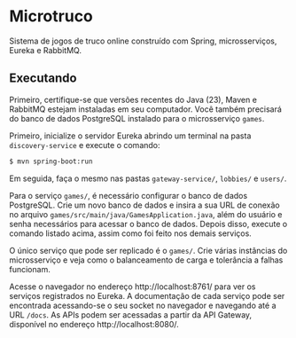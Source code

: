 # Microtruco

Sistema de jogos de truco online construído com Spring, microsserviços, Eureka e RabbitMQ.

## Executando

Primeiro, certifique-se que versões recentes do Java (23), Maven e RabbitMQ estejam instaladas
em seu computador. Você também precisará do banco de dados PostgreSQL instalado para o microsserviço
`games`.

Primeiro, inicialize o servidor Eureka abrindo um terminal na pasta `discovery-service` e
execute o comando:

```sh
$ mvn spring-boot:run
```

Em seguida, faça o mesmo nas pastas `gateway-service/`, `lobbies/` e `users/`.

Para o serviço `games/`, é necessário configurar o banco de dados PostgreSQL. Crie um novo
banco de dados e insira a sua URL de conexão no arquivo `games/src/main/java/GamesApplication.java`,
além do usuário e senha necessários para acessar o banco de dados. Depois disso, execute o comando
listado acima, assim como foi feito nos demais serviços.

O único serviço que pode ser replicado é o `games/`. Crie várias instâncias do microsserviço e veja
como o balanceamento de carga e tolerância a falhas funcionam.

Acesse o navegador no endereço http://localhost:8761/ para ver os serviços registrados
no Eureka. A documentação de cada serviço pode ser encontrada acessando-se o seu socket no
navegador e navegando até a URL `/docs`. As APIs podem ser acessadas a partir da API Gateway, disponível no endereço http://localhost:8080/.

